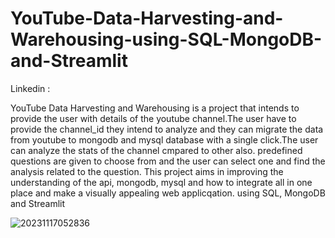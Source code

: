 # YouTube-Data-Harvesting-and-Warehousing-using-SQL-MongoDB-and-Streamlit

Linkedin : 

YouTube Data Harvesting and Warehousing is a project that intends to provide the user with details of the youtube channel.The user have to provide the channel_id they intend to analyze and they can migrate the data from youtube to mongodb and mysql database with a single click.The user can analyze the stats of the channel cmpared to other also. predefined questions are given to choose from and the user can select one and find the analysis related to the question. 
This project aims in improving the understanding of the api, mongodb, mysql and how to integrate all in one place and make a visually appealing web applicqation. 
using SQL, MongoDB and Streamlit

![20231117052836](https://github.com/nandakishore2696/YouTube-Data-Harvesting-and-Warehousing-using-SQL-MongoDB-and-Streamlit-/assets/139628432/0d1c3110-c8f8-4852-9bbd-e48d3d13ec2f)
